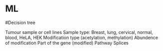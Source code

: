 # ML
#Decision tree

Tumour sample or cell lines
Sample type: Breast, lung, cervical, normal, blood, HeLA, HEK
Modification type (acetylation, methylation)
Abundence of modification
Part of the gene (modified)
Pathway
Splices
